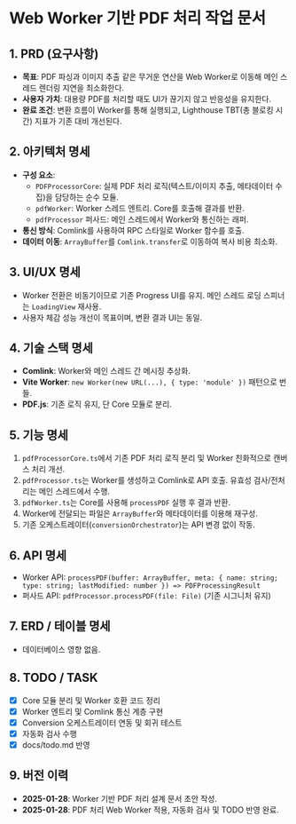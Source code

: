# Web Worker 기반 PDF 처리 작업 문서

## 1. PRD (요구사항)
- **목표**: PDF 파싱과 이미지 추출 같은 무거운 연산을 Web Worker로 이동해 메인 스레드 렌더링 지연을 최소화한다.
- **사용자 가치**: 대용량 PDF를 처리할 때도 UI가 끊기지 않고 반응성을 유지한다.
- **완료 조건**: 변환 흐름이 Worker를 통해 실행되고, Lighthouse TBT(총 블로킹 시간) 지표가 기존 대비 개선된다.

## 2. 아키텍처 명세
- **구성 요소**:
  - `PDFProcessorCore`: 실제 PDF 처리 로직(텍스트/이미지 추출, 메타데이터 수집)을 담당하는 순수 모듈.
  - `pdfWorker`: Worker 스레드 엔트리. Core를 호출해 결과를 반환.
  - `pdfProcessor` 퍼사드: 메인 스레드에서 Worker와 통신하는 래퍼.
- **통신 방식**: Comlink를 사용하여 RPC 스타일로 Worker 함수를 호출.
- **데이터 이동**: `ArrayBuffer`를 `Comlink.transfer`로 이동하여 복사 비용 최소화.

## 3. UI/UX 명세
- Worker 전환은 비동기이므로 기존 Progress UI를 유지. 메인 스레드 로딩 스피너는 `LoadingView` 재사용.
- 사용자 체감 성능 개선이 목표이며, 변환 결과 UI는 동일.

## 4. 기술 스택 명세
- **Comlink**: Worker와 메인 스레드 간 메시징 추상화.
- **Vite Worker**: `new Worker(new URL(...), { type: 'module' })` 패턴으로 번들.
- **PDF.js**: 기존 로직 유지, 단 Core 모듈로 분리.

## 5. 기능 명세
1. `pdfProcessorCore.ts`에서 기존 PDF 처리 로직 분리 및 Worker 친화적으로 캔버스 처리 개선.
2. `pdfProcessor.ts`는 Worker를 생성하고 Comlink로 API 호출. 유효성 검사/전처리는 메인 스레드에서 수행.
3. `pdfWorker.ts`는 Core를 사용해 `processPDF` 실행 후 결과 반환.
4. Worker에 전달되는 파일은 `ArrayBuffer`와 메타데이터를 이용해 재구성.
5. 기존 오케스트레이터(`conversionOrchestrator`)는 API 변경 없이 작동.

## 6. API 명세
- Worker API: `processPDF(buffer: ArrayBuffer, meta: { name: string; type: string; lastModified: number }) => PDFProcessingResult`
- 퍼사드 API: `pdfProcessor.processPDF(file: File)` (기존 시그니처 유지)

## 7. ERD / 테이블 명세
- 데이터베이스 영향 없음.

## 8. TODO / TASK
- [x] Core 모듈 분리 및 Worker 호환 코드 정리
- [x] Worker 엔트리 및 Comlink 통신 계층 구현
- [x] Conversion 오케스트레이터 연동 및 회귀 테스트
- [x] 자동화 검사 수행
- [x] docs/todo.md 반영

## 9. 버전 이력
- **2025-01-28**: Worker 기반 PDF 처리 설계 문서 초안 작성.
- **2025-01-28**: PDF 처리 Web Worker 적용, 자동화 검사 및 TODO 반영 완료.
